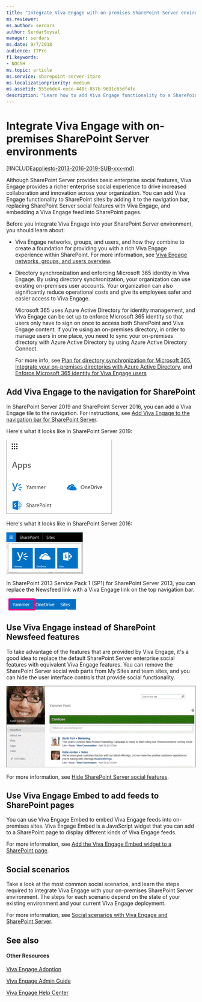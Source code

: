 ```yaml
---
title: "Integrate Viva Engage with on-premises SharePoint Server environments"
ms.reviewer: 
ms.author: serdars
author: SerdarSoysal
manager: serdars
ms.date: 9/7/2018
audience: ITPro
f1.keywords:
- NOCSH
ms.topic: article
ms.service: sharepoint-server-itpro
ms.localizationpriority: medium
ms.assetid: 555e6de4-eece-440c-857b-9601c65df4fe
description: "Learn how to add Viva Engage functionality to a SharePoint Server environment and how to replace SharePoint Newsfeeds with Viva Engage."
---
```


# Integrate Viva Engage with on-premises SharePoint Server environments

[!INCLUDE[appliesto-2013-2016-2019-SUB-xxx-md](../includes/appliesto-2013-2016-2019-SUB-xxx-md.md)]
 
Although SharePoint Server provides basic enterprise social features, Viva Engage provides a richer enterprise social experience to drive increased collaboration and innovation across your organization. You can add Viva Engage functionality to SharePoint sites by adding it to the navigation bar, replacing SharePoint Server social features with Viva Engage, and embedding a Viva Engage feed into SharePoint pages. 

Before you integrate Viva Engage into your SharePoint Server  environment, you should learn about:
- Viva Engage networks, groups, and users, and how they combine to create a foundation for providing you with a rich Viva Engage experience within SharePoint. For more information, see [Viva Engage networks, groups, and users overview](viva-engage-networks-groups-and-users-overview.md).
- Directory synchronization and enforcing Microsoft 365 identity in Viva Engage. By using directory synchronization, your organization can use existing on-premises user accounts. Your organization can also significantly reduce operational costs and give its employees safer and easier access to Viva Engage. 
  
    Microsoft 365 uses Azure Active Directory for identity management, and Viva Engage can be set up to enforce Microsoft 365 identity so that users only have to sign on once to access both SharePoint and Viva Engage content. If you're using an on-premises directory, in order to manage users in one place, you need to sync your on-premises directory with Azure Active Directory by using Azure Active Directory Connect. 
  
    For more info, see [Plan for directory synchronization for Microsoft 365](/microsoft-365/enterprise/plan-for-directory-synchronization), [Integrate your on-premises directories with Azure Active Directory](/azure/active-directory/hybrid/whatis-hybrid-identity), and [Enforce Microsoft 365 identity for Viva Engage users](/viva/engage/configure-your-viva-engage-network/enforce-office-365-identity)
    
## Add Viva Engage to the navigation for SharePoint 

In SharePoint Server 2019 and SharePoint Server 2016, you can add a Viva Engage tile to the navigation. For instructions, see [Add Viva Engage to the navigation bar for SharePoint Server](add-viva-engage-to-the-navigation-bar-for-sharepoint-Server.md).

Here's what it looks like in SharePoint Server 2019:

![SharePoint Server 2019 Microsoft 365 navigation showing the Viva Engage app](../media/viva-engage_spserver_apps2019.png)

Here's what it looks like in SharePoint Server 2016: 

![SharePoint Server 2016 navigation showing the Viva Engage app](../media/viva-engage-tile-sharepoint.png)
 
In SharePoint 2013 Service Pack 1 (SP1) for SharePoint Server 2013, you can replace the Newsfeed link with a Viva Engage link on the top navigation bar.

![SharePoint Server 2013 navigation bar with Viva Engage](../media/viva-engage-inonpremnavbar.gif)
  
  
## Use Viva Engage instead of SharePoint Newsfeed features

To take advantage of the features that are provided by Viva Engage, it's a good idea to replace the default SharePoint Server enterprise social features with equivalent Viva Engage features. You can remove the SharePoint Server social web parts from My Sites and team sites, and you can hide the user interface controls that provide social functionality.
  
![Viva Engage home feed on a My Site page](../media/viva-engage-rhomefeed.gif)
  
For more information, see [Hide SharePoint Server social features](hide-sharepoint-server-social-features.md).
  
## Use Viva Engage Embed to add feeds to SharePoint pages

You can use Viva Engage Embed to embed Viva Engage feeds into on-premises sites. Viva Engage Embed is a JavaScript widget that you can add to a SharePoint page to display different kinds of Viva Engage feeds.
  
For more information, see [Add the Viva Engage Embed widget to a SharePoint page](add-the-viva-engage-embed-widget-to-a-sharepoint-page.md).
  
## Social scenarios

Take a look at the most common social scenarios, and learn the steps required to integrate Viva Engage with your on-premises SharePoint Server environment. The steps for each scenario depend on the state of your existing environment and your current Viva Engage deployment.
  
For more information, see [Social scenarios with Viva Engage and SharePoint Server](social-scenarios-with-viva-engage-and-sharepoint-server.md).
  
## See also

#### Other Resources

[Viva Engage Adoption](https://adoption.microsoft.com/viva/engage/)

[Viva Engage Admin Guide](/viva/engage/get-started-with-viva-engage/admin-key-concepts)

[Viva Engage Help Center](https://support.microsoft.com/office/viva-engage-help-center-8663922d-8f76-47c2-827a-ee86e8cac00f)
